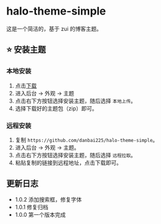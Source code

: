 # halo-theme-simple

这是一个简洁的，基于 zui 的博客主题。

## ⭐️ 安装主题

### 本地安装

1. 点击[下载](https://codeload.github.com/danbai225/halo-theme-simple/zip/refs/heads/main)
2. 进入后台 -> 外观 -> 主题
3. 点击右下方按钮选择安装主题，随后选择 `本地上传`。
4. 选择下载好的主题包（zip）即可。

### 远程安装

1. 复制 `https://github.com/danbai225/halo-theme-simple`。
2. 进入后台 -> 外观 -> 主题。
3. 点击右下方按钮选择安装主题，随后选择 `远程拉取`。
4. 粘贴复制的链接到远程地址，点击下载即可。

## 更新日志

- 1.0.2 添加搜索框，修复字体
- 1.0.1 修复归档
- 1.0.0 第一个版本完成

